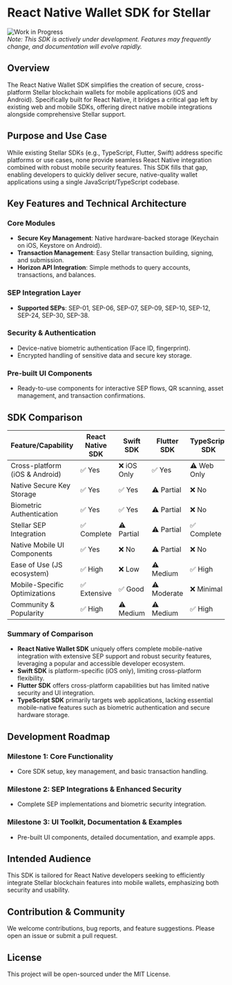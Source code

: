 # React Native Wallet SDK for Stellar  

![Work in Progress](https://img.shields.io/badge/status-work%20in%20progress-orange.svg)  
*Note: This SDK is actively under development. Features may frequently change, and documentation will evolve rapidly.*

## Overview

The React Native Wallet SDK simplifies the creation of secure, cross-platform Stellar blockchain wallets for mobile applications (iOS and Android). Specifically built for React Native, it bridges a critical gap left by existing web and mobile SDKs, offering direct native mobile integrations alongside comprehensive Stellar support.

## Purpose and Use Case

While existing Stellar SDKs (e.g., TypeScript, Flutter, Swift) address specific platforms or use cases, none provide seamless React Native integration combined with robust mobile security features. This SDK fills that gap, enabling developers to quickly deliver secure, native-quality wallet applications using a single JavaScript/TypeScript codebase.

## Key Features and Technical Architecture

### Core Modules
- **Secure Key Management**: Native hardware-backed storage (Keychain on iOS, Keystore on Android).
- **Transaction Management**: Easy Stellar transaction building, signing, and submission.
- **Horizon API Integration**: Simple methods to query accounts, transactions, and balances.

### SEP Integration Layer
- **Supported SEPs**: SEP-01, SEP-06, SEP-07, SEP-09, SEP-10, SEP-12, SEP-24, SEP-30, SEP-38.

### Security & Authentication
- Device-native biometric authentication (Face ID, fingerprint).
- Encrypted handling of sensitive data and secure key storage.

### Pre-built UI Components
- Ready-to-use components for interactive SEP flows, QR scanning, asset management, and transaction confirmations.

## SDK Comparison

| Feature/Capability             | React Native SDK | Swift SDK | Flutter SDK | TypeScript SDK |
|--------------------------------|------------------|-----------|-------------|----------------|
| Cross-platform (iOS & Android) | ✅ Yes           | ❌ iOS Only| ✅ Yes      | ⚠️ Web Only    |
| Native Secure Key Storage      | ✅ Yes           | ✅ Yes    | ⚠️ Partial  | ❌ No          |
| Biometric Authentication       | ✅ Yes           | ✅ Yes    | ⚠️ Partial  | ❌ No          |
| Stellar SEP Integration        | ✅ Complete      | ⚠️ Partial| ⚠️ Partial  | ✅ Complete    |
| Native Mobile UI Components    | ✅ Yes           | ❌ No     | ⚠️ Partial  | ❌ No          |
| Ease of Use (JS ecosystem)     | ✅ High          | ❌ Low    | ⚠️ Medium   | ✅ High        |
| Mobile-Specific Optimizations  | ✅ Extensive     | ✅ Good   | ⚠️ Moderate | ❌ Minimal     |
| Community & Popularity         | ✅ High          | ⚠️ Medium | ⚠️ Medium   | ✅ High        |

### Summary of Comparison
- **React Native Wallet SDK** uniquely offers complete mobile-native integration with extensive SEP support and robust security features, leveraging a popular and accessible developer ecosystem.
- **Swift SDK** is platform-specific (iOS only), limiting cross-platform flexibility.
- **Flutter SDK** offers cross-platform capabilities but has limited native security and UI integration.
- **TypeScript SDK** primarily targets web applications, lacking essential mobile-native features such as biometric authentication and secure hardware storage.

## Development Roadmap

### Milestone 1: Core Functionality
- Core SDK setup, key management, and basic transaction handling.

### Milestone 2: SEP Integrations & Enhanced Security
- Complete SEP implementations and biometric security integration.

### Milestone 3: UI Toolkit, Documentation & Examples
- Pre-built UI components, detailed documentation, and example apps.

## Intended Audience

This SDK is tailored for React Native developers seeking to efficiently integrate Stellar blockchain features into mobile wallets, emphasizing both security and usability.

## Contribution & Community

We welcome contributions, bug reports, and feature suggestions. Please open an issue or submit a pull request.

## License

This project will be open-sourced under the MIT License.
